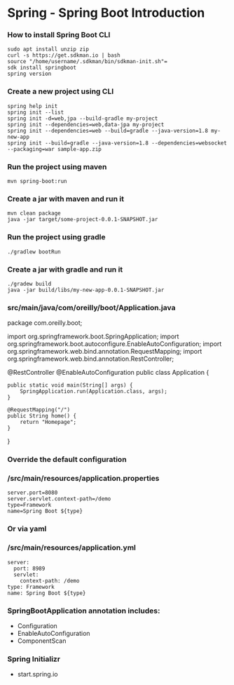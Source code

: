 # Spring - Spring Boot Introduction

### How to install Spring Boot CLI
```
sudo apt install unzip zip
curl -s https://get.sdkman.io | bash
source "/home/username/.sdkman/bin/sdkman-init.sh"=
sdk install springboot
spring version
```

### Create a new project using CLI
```
spring help init
spring init --list
spring init -d=web,jpa --build-gradle my-project
spring init --dependencies=web,data-jpa my-project
spring init --dependencies=web --build=gradle --java-version=1.8 my-new-app
spring init --build=gradle --java-version=1.8 --dependencies=websocket --packaging=war sample-app.zip
```

### Run the project using maven
```
mvn spring-boot:run 
```

### Create a jar with maven and run it
```
mvn clean package
java -jar target/some-project-0.0.1-SNAPSHOT.jar
```







### Run the project using gradle
```
./gradlew bootRun
```

### Create a jar with gradle and run it
```
./gradew build
java -jar build/libs/my-new-app-0.0.1-SNAPSHOT.jar
```





### src/main/java/com/oreilly/boot/Application.java
package com.oreilly.boot;

import org.springframework.boot.SpringApplication;
import org.springframework.boot.autoconfigure.EnableAutoConfiguration;
import org.springframework.web.bind.annotation.RequestMapping;
import org.springframework.web.bind.annotation.RestController;

@RestController
@EnableAutoConfiguration
public class Application {

    public static void main(String[] args) {
        SpringApplication.run(Application.class, args);
    }

    @RequestMapping("/")
    public String home() {
        return "Homepage";
    }
}


### Override the default configuration
### /src/main/resources/application.properties
```
server.port=8080
server.servlet.context-path=/demo
type=Framework
name=Spring Boot ${type}
```

### Or via yaml
### /src/main/resources/application.yml
```
server:
  port: 8989
  servlet:
    context-path: /demo
type: Framework
name: Spring Boot ${type}
```


### SpringBootApplication annotation includes:
- Configuration
- EnableAutoConfiguration
- ComponentScan

### Spring Initializr
- start.spring.io

